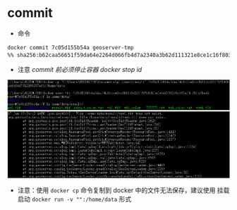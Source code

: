 # commit

- 命令

```bash
docker commit 7c05d155b54a geoserver-tmp
%% sha256:b62caa56651f59da64e2264d066fb4d7a2340a3b62d111321e8ce1c16f8031eb
```

- 注意 *commit 前必须停止容器 docker stop id*

![](./pic/docker_commit_tip.jpg)

- 注意：使用 ```docker cp``` 命令复制到 docker 中的文件无法保存，建议使用 挂载启动 ```docker run -v "":/home/data``` 形式